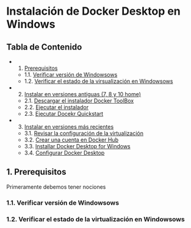 # Instalación de Docker Desktop en Windows


## Tabla de Contenido 
* 1. [Prerequisitos](#0.-Prerequisitos)
	* 1.1. [Verificar versión de Windowsows](#VerificarVersionWindows)
	* 1.2. [Verificar el estado de la virsualización en Windowsows](#VerificarVirtualizacionWindows)

* 2. [Instalar en versiones antiguas (7, 8 y 10 home)](#VersionAntigua)
	* 2.1. [Descargar el instalador Docker ToolBox](#DockerToolBox)
	* 2.2. [Ejecutar el instalador](#VerificarelestadodelavirsualizacinenWindowsows)
    * 2.3. [Ejecutar Docekr Quickstart](#VerificarversindeWindowsows)
	
* 3. [Instalar en versiones más recientes](#VersionAntigua)
	* 3.1. [Revisar la configuración de la virtualización](#DockerToolBox)
	* 3.2. [Crear una cuenta en Docker Hub](#VerificarelestadodelavirsualizacinenWindowsows)
    * 3.3. [Installar Docker Desktop for Windows](#VerificarversindeWindowsows)
    * 3.4. [Configurar Docker Desktop](#VerificarversindeWindowsows)

 
##  1. <a name='Prerequisitos'></a>Prerequisitos
Primeramente debemos tener nociones 

###  1.1. <a name='VerificarVersionWindows'></a>Verificar versión de Windowsows

###  1.2. <a name='VerificarVirtualizacionWindows'></a>Verificar el estado de la virtualización en Windowsows 






